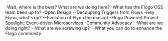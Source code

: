 -Wait, where is the beer? What are we doing here?
-What has the Flogo OSS team been up to?
-Open Design
--Decoupling Triggers from Flows
-Hey Flynn, what's up?
--Evolution of Flynn the mascot
-Flogo Powered Project Spotlight: Event-driven Microservices
-Community Advocacy
--What are we doing right?
--What are we screwing up?
--What you can do to enhance the Flogo community
